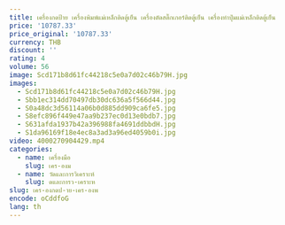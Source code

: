 ```yaml
---
title: เครื่องกดป้าย เครื่องพิมพ์แม่เหล็กติดตู้เย็น เครื่องตัดสติ๊กเกอร์ติดตู้เย็น เครื่องทําปุ่มแม่เหล็กติดตู้เย็น
price: '10787.33'
price_original: '10787.33'
currency: THB
discount: ''
rating: 4
volume: 56
image: Scd171b8d61fc44218c5e0a7d02c46b79H.jpg
images:
  - Scd171b8d61fc44218c5e0a7d02c46b79H.jpg
  - Sbb1ec314dd70497db30dc636a5f566d44.jpg
  - S0a48dc3d56114a06b0d885dd909ca6fe5.jpg
  - S8efc896f449e47aa9b237ec0d13e0bdb7.jpg
  - S631afda1937b42a396988fa4691ddbbdH.jpg
  - S1da96169f18e4ec8a3ad3a96ed4059b0i.jpg
video: 4000270904429.mp4
categories:
  - name: เครื่องมือ
    slug: เคร-องม
  - name: วัดและการวิเคราะห์
    slug: ดและการว-เคราะห
slug: เคร-องกดป-าย-เคร-องพ
encode: oCddfoG
lang: th
---
```

  